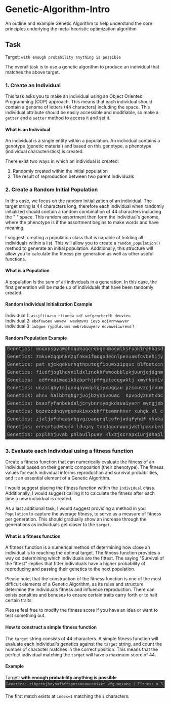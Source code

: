 # Genetic-Algorithm-Intro
An outline and example Genetic Algorithm to help understand the core principles underlying the meta-heuristic optimization algorithm


## Task
Target: `with enough probability anything is possible`


The overall task is to use a genetic algorithm to produce an individual that matches the above target.

### 1. Create an Individual
This task asks you to make an individual using an Object Oriented Programming (OOP) approach. 
This means that each individual should contain a genome of letters (44 characters) including the space. 
This individual attribute should be easily accessible and modifiable, so make a `getter` and a `setter` method to access it and set it.

#### What is an Individual 
An individual is a single entity within a population. 
An individual contains a genotype (genetic material) and based on this genotype, 
a phenotype (individual characteristics) is created.

There exist two ways in which an individual is created: 
1. Randomly created within the initial population
2. The result of reproduction between two parent individuals


### 2. Create a Random Initial Population 
In this case, we focus on the random initialization of an individual.
The target string is 44 characters long, therefore each individual when randomly initialized should 
contain a random combination of 44 characters including the " " space. 
This random assortment then form the individual's genome, where the phenotype is if the assortment begins to make words
and have meaning.

I suggest, creating a population class that is capable of holding all individuals within a list. 
This will allow you to create a `random_population()` method to generate an initial population. 
Additionally, this structure will allow you to calculate the fitness per generation as well as other useful functions.

#### What is a Population
A population is the sum of all individuals in a generation. 
In this case, the first generation will be made up of individuals that have been randomly created. 

#### Random Individual Initialization Example

Individual 1: `assjftiuasn rtionsw sdf wefgenrbertb deuvieu` \
Individual 2: `ebefvwoev wevew  wevkmvns ievo eoivrnwwwver ` \
Individual 3: `iubgwe rypdldvnms webrvbuwyerv edvnweiiwrevd` \

#### Random Population Example
![img.png](resources/rand_pop.png)

### 3. Evaluate each Individual using a fitness function
Create a fitness function that can numerically evaluate the fitness of an individual based on their genetic 
composition (their phenotype). The fitness values for each individual informs reproduction and survival probabilities,
and it an essential element of a Genetic Algorithm. 

I would suggest placing the fitness function within the `Individual` class. 
Additionally, I would suggest calling it to calculate the fitness after each time a new individual is created. 

As a last additional task, I would suggest providing a method in you `Population` to capture the average fitness,
to serve as a measure of fitness per generation. This should gradually show an increase through the generations 
as individuals get closer to the `target`.

#### What is a fitness function
A fitness function is a numerical method of determining how close an individual is to reaching the optimal target.
The fitness function provides a way od determining which individuals are the fittest. The saying "Survival of the fittest" 
implies that fitter individuals have a higher probability of reproducing and passing their genetics to the next population. 

Please note, that the construction of the fitness function is one of the most difficult elements of a Genetic Algorithm, as 
its rules and structure determine the individuals fitness and influence reproduction. 
There can exists penalties and bonuses to ensure certain traits carry forth or to halt certain traits. 

Please feel free to modify the fitness score if you have an idea or want to test something out.


#### How to construct a simple fitness function
The `target` string consists of 44 characters. A simple fitness function will evaluate each individual's genetics against the
`target` string, and count the number of character matches in the correct position. This means that the perfect individual
matching the `target` will have a maximum score of 44. 

#### Example

Target: **with enough probability anything is possible**
![img.png](resources/fitness_example.png)

The first match exists at `index=1` matching the `i` characters.